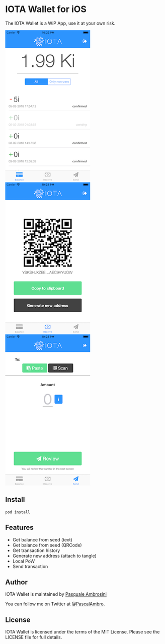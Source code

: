 # IOTA Wallet for iOS

The IOTA Wallet is a WiP App, use it at your own risk.

![](./readme-assets/screen1.png)
![](./readme-assets/screen2.png)
![](./readme-assets/screen3.png)

## Install

`pod install`

## Features

- Get balance from seed (text)
- Get balance from seed (QRCode)
- Get transaction history
- Generate new address (attach to tangle)
- Local PoW
- Send transaction

## Author

IOTA Wallet is maintained by [Pasquale Ambrosini](https://pascalbros.github.io)

You can follow me on Twitter at [@PascalAmbro](http://twitter.com/PascalAmbro).


## License
IOTA Wallet is licensed under the terms of the MIT License. Please see the LICENSE file for full details.
